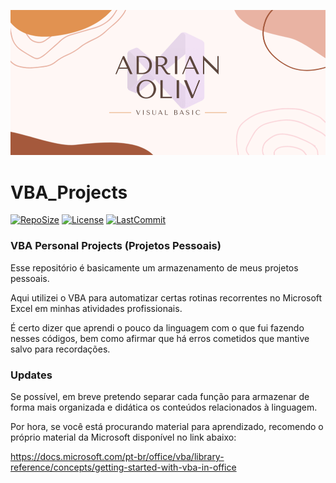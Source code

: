 [![](https://github.com/AdrianOliv/Assets/blob/main/20210601_190759.png)](https://github.com/AdrianOliv/Assets/blob/main/20210601_190759.png)

# VBA_Projects

[![RepoSize](https://img.shields.io/github/repo-size/AdrianOliv/VBA_Projects?style=for-the-badge)](https://img.shields.io/github/repo-size/AdrianOliv/VBA_Projects?style=for-the-badge)
[![License](https://img.shields.io/npm/l/react?color=blue&style=for-the-badge)](https://github.com/AdrianOliv/VBA_Projects/blob/main/LICENSE)
[![LastCommit](https://img.shields.io/github/last-commit/AdrianOliv/VBA_Projects?style=for-the-badge)](https://img.shields.io/github/last-commit/AdrianOliv/VBA_Projects?style=for-the-badge)

### VBA Personal Projects (Projetos Pessoais)

Esse repositório é basicamente um armazenamento de meus projetos pessoais.

Aqui utilizei o VBA para automatizar certas rotinas recorrentes no Microsoft Excel em minhas atividades profissionais.

É certo dizer que aprendi o pouco da linguagem com o que fui fazendo nesses códigos, bem como afirmar que há erros cometidos que mantive salvo para recordações.

### Updates
Se possível, em breve pretendo separar cada função para armazenar de forma mais organizada e didática os conteúdos relacionados à linguagem.

Por hora, se você está procurando material para aprendizado, recomendo o próprio material da Microsoft disponível no link abaixo:

https://docs.microsoft.com/pt-br/office/vba/library-reference/concepts/getting-started-with-vba-in-office
